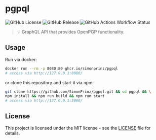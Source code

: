 # pgpql

![GitHub License](https://img.shields.io/github/license/SimonPrinz/pgpql?style=for-the-badge)
![GitHub Release](https://img.shields.io/github/v/release/SimonPrinz/pgpql?style=for-the-badge&include_prereleases&display_name=release)
![GitHub Actions Workflow Status](https://img.shields.io/github/actions/workflow/status/SimonPrinz/pgpql/actions.yaml?branch=main&style=for-the-badge)

> 💡 GraphQL API that provides OpenPGP functionality.

## Usage

Run via docker:
```bash
docker run --rm -p 8080:80 ghcr.io/simonprinz/pgpql
# access via http://127.0.0.1:8080/
```

or clone this repository and start it via npm:
```bash
git clone https://github.com/SimonPrinz/pgpql.git && cd pgpql && \
npm install && npm run build && npm run start
# access via http://127.0.0.1:3000/
```

## License

This project is licensed under the MIT license - see the [LICENSE](LICENSE) file for details.
